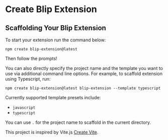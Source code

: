 # Create Blip Extension

## Scaffolding Your Blip Extension

To start your extension run the command below:

```shell
npm create blip-extension@latest
```

Then follow the prompts!

You can also directly specify the project name and the template you want to use via additional command line options. For example, to scaffold extension using Typescript, run:

```shell
npm create blip-extension@latest blip-extension --template typescript
```

Currently supported template presets include:

- `javascript`
- `typescript`

You can use `.` for the project name to scaffold in the current directory.

This project is inspired by Vite.js [Create Vite](https://github.com/vitejs/vite/tree/main/packages/create-vite).